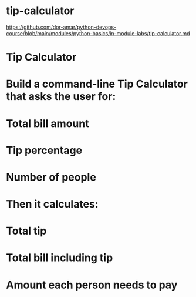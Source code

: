 # tip-calculator

https://github.com/dor-amar/python-devops-course/blob/main/modules/python-basics/in-module-labs/tip-calculator.md

# Tip Calculator

# Build a command-line Tip Calculator that asks the user for:

# Total bill amount

# Tip percentage

# Number of people

# Then it calculates:

# Total tip

# Total bill including tip

# Amount each person needs to pay
